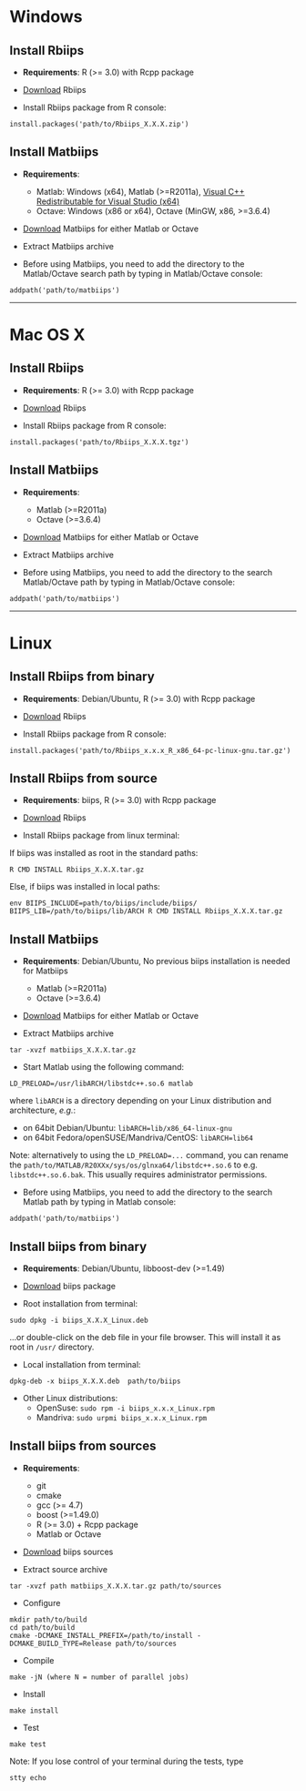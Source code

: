 Windows
=============

Install Rbiips
--------------
* **Requirements**: R (>= 3.0) with Rcpp package

* [Download](https://alea.bordeaux.inria.fr/biips/doku.php?id=download) Rbiips

* Install Rbiips package from R console:

```
install.packages('path/to/Rbiips_X.X.X.zip')
```

Install Matbiips
----------------
* **Requirements**:

    - Matlab: Windows (x64), Matlab (>=R2011a), [Visual C++ Redistributable for Visual Studio (x64)](http://www.microsoft.com/en-US/download/details.aspx?id=30679)
    - Octave: Windows (x86 or x64), Octave (MinGW, x86, >=3.6.4)

* [Download](https://alea.bordeaux.inria.fr/biips/doku.php?id=download) Matbiips for either Matlab or Octave

* Extract Matbiips archive

* Before using Matbiips, you need to add the directory to the Matlab/Octave search path by typing in Matlab/Octave console:

```
addpath('path/to/matbiips')
```

-------------------------------------------------------------------------------

Mac OS X
============

Install Rbiips
--------------
* **Requirements**: R (>= 3.0) with Rcpp package

* [Download](https://alea.bordeaux.inria.fr/biips/doku.php?id=download) Rbiips

* Install Rbiips package from R console:

```
install.packages('path/to/Rbiips_X.X.X.tgz')
```

Install Matbiips
----------------
* **Requirements**:

    - Matlab (>=R2011a)
    - Octave (>=3.6.4)

* [Download](https://alea.bordeaux.inria.fr/biips/doku.php?id=download) Matbiips for either Matlab or Octave

* Extract Matbiips archive

* Before using Matbiips, you need to add the directory to the search Matlab/Octave path by typing in Matlab/Octave console:

```
addpath('path/to/matbiips')
```

-------------------------------------------------------------------------------

Linux
=============

Install Rbiips from binary
--------------------------
* **Requirements**: Debian/Ubuntu, R (>= 3.0) with Rcpp package

* [Download](https://alea.bordeaux.inria.fr/biips/doku.php?id=download) Rbiips

* Install Rbiips package from R console:

```
install.packages('path/to/Rbiips_x.x.x_R_x86_64-pc-linux-gnu.tar.gz')
```

Install Rbiips from source
--------------------------
* **Requirements**: biips, R (>= 3.0) with Rcpp package

* [Download](https://alea.bordeaux.inria.fr/biips/doku.php?id=download) Rbiips

* Install Rbiips package from linux terminal:

If biips was installed as root in the standard paths:

```
R CMD INSTALL Rbiips_X.X.X.tar.gz
```

Else, if biips was installed in local paths:

```
env BIIPS_INCLUDE=path/to/biips/include/biips/ BIIPS_LIB=/path/to/biips/lib/ARCH R CMD INSTALL Rbiips_X.X.X.tar.gz
```

Install Matbiips
----------------
* **Requirements**: Debian/Ubuntu, No previous biips installation is needed for Matbiips

    - Matlab (>=R2011a)
    - Octave (>=3.6.4)

* [Download](https://alea.bordeaux.inria.fr/biips/doku.php?id=download) Matbiips for either Matlab or Octave

* Extract Matbiips archive

```
tar -xvzf matbiips_X.X.X.tar.gz
```

* Start Matlab using the following command:

```
LD_PRELOAD=/usr/libARCH/libstdc++.so.6 matlab
```

where `libARCH` is a directory depending on your Linux distribution and architecture, *e.g.*:

- on 64bit Debian/Ubuntu: `libARCH=lib/x86_64-linux-gnu`
- on 64bit Fedora/openSUSE/Mandriva/CentOS: `libARCH=lib64`

Note: alternatively to using the `LD_PRELOAD=...` command, you can rename the `path/to/MATLAB/R20XXx/sys/os/glnxa64/libstdc++.so.6` to e.g. `libstdc++.so.6.bak`.
This usually requires administrator permissions.

* Before using Matbiips, you need to add the directory to the search Matlab path by typing in Matlab console:

```
addpath('path/to/matbiips')
```

Install biips from binary
-------------------------
* **Requirements**: Debian/Ubuntu, libboost-dev (>=1.49)

* [Download](https://alea.bordeaux.inria.fr/biips/doku.php?id=download) biips package

* Root installation from terminal:

```
sudo dpkg -i biips_X.X.X_Linux.deb
```

...or double-click on the deb file in your file browser. This will install it as root in `/usr/` directory.

* Local installation from terminal:

```
dpkg-deb -x biips_X.X.X.deb  path/to/biips
```

* Other Linux distributions:
    - OpenSuse: `sudo rpm -i biips_x.x.x_Linux.rpm`
    - Mandriva: `sudo urpmi biips_x.x.x_Linux.rpm `

Install biips from sources
--------------------------
* **Requirements**:
    - git
    - cmake
    - gcc (>= 4.7)
    - boost (>=1.49.0)
    - R (>= 3.0) + Rcpp package
    - Matlab or Octave

* [Download](https://alea.bordeaux.inria.fr/biips/doku.php?id=download) biips sources

* Extract source archive

```
tar -xvzf path matbiips_X.X.X.tar.gz path/to/sources
```

* Configure

```
mkdir path/to/build
cd path/to/build
cmake -DCMAKE_INSTALL_PREFIX=/path/to/install -DCMAKE_BUILD_TYPE=Release path/to/sources
```

* Compile

```
make -jN (where N = number of parallel jobs)
```

* Install

```
make install
```

* Test

```
make test
```

Note: If you lose control of your terminal during the tests, type

```
stty echo
```

